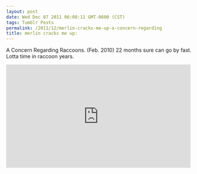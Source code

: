 ```yaml
---
layout: post
date: Wed Dec 07 2011 06:08:11 GMT-0600 (CST)
tags: Tumblr Posts
permalink: /2011/12/merlin-cracks-me-up-a-concern-regarding
title: merlin cracks me up:
---
```


A Concern Regarding Raccoons. (Feb. 2010)
22 months sure can go by fast.
Lotta time in raccoon years.


<iframe src="https://player.vimeo.com/video/9222719?title=0&amp;byline=0&amp;portrait=0" width="500" height="281" frameborder="0" title="A Concern Regarding Raccoons." webkitallowfullscreen="" mozallowfullscreen="" allowfullscreen=""></iframe>
